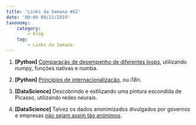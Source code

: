 ```yaml
---
title: 'Links da Semana #62'
date: '00:00 09/21/2019'
taxonomy:
    category:
        - blog
    tag:
        - Links da Semana
---
```


1. **[Python]** [Comparação de desempenho de diferentes loops](https://towardsdatascience.com/speeding-up-python-code-fast-filtering-and-slow-loops-8e11a09a9c2f), utilizando numpy, funções nativas e numba.

1. **[Python]** [Princípios de internacionalização](https://www.mattlayman.com/blog/2015/i18n/), ou i18n.

1. **[DataScience]** Descobrindo e estilizando uma pintura escondida de Picasso, utilizando redes neurais.

1. **[DataScience]** Talvez os dados anonimizados divulgados por governos e empresas [não sejam assim tão anônimos](https://www.technologyreview.com/s/613996/youre-very-easy-to-track-down-even-when-your-data-has-been-anonymized/).
